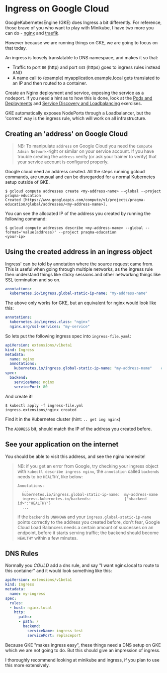 # Ingress on Google Cloud

GoogleKubernetesEngine (GKE) does Ingress a bit differently. For reference, those brave of you who want to play with Minikube, I have two more you can do - [nginx](06-ingress-nginx.md) and [traefik](06-ingress-traefik.md).

However because we are running things on GKE, we are going to focus on that today.

An ingress is loosely translatable to DNS namespace, and makes it so that:

- Traffic to port `80` (http) and port `443` (https) goes to ingress rules instead AND
- A name call to (example) myapplication.example.local gets translated to an IP and then routed to a container.

Create an Nginx deployment and service, exposing the service as a nodeport. If you need a hint as to how this is done, look at the [Pods and Deployments](01-pods-deployments.md) and [Service Discovery and Loadbalancing](02-service-discovery-and-loadbalancing) exercises.

GKE automatically exposes NodePorts through a Loadbalancer, but the 'correct' way is the ingress rule, which will work on all infrastructure.

## Creating an 'address' on Google Cloud

> NB: To manipulate `address` on Google Cloud you need the `Compute Admin Network`-right or similar on your service account.
> If you have trouble creating the `address` verify (or ask your trainer to verify) that your service account is configured properly.

Google cloud need an address created. All the steps running gcloud commands, are unusual and can be disregarded for a normal Kubernetes setup outside of GKE.

```shell
$ gcloud compute addresses create <my-address-name> --global --project praqma-education
Created [https://www.googleapis.com/compute/v1/projects/praqma-education/global/addresses/<my-address-name>].
```

You can see the allocated IP of the address you created by running the following command:

```shell
$ gcloud compute addresses describe <my-address-name> --global --format='value(address)' --project praqma-education
<your-ip>
```

## Using the created address in an ingress object

Ingress' can be told by annotation where the source request came from. This is useful when going through multiple networks, as the ingress rule then understand things like sticky sessions and other networking things like SSL termination and so on.

```yaml
annotations:
  kubernetes.io/ingress.global-static-ip-name: "my-address-name"
```

The above only works for GKE, but an equivalent for nginx would look like this:

```yaml
annotations:
  kubernetes.io/ingress.class: "nginx"
  nginx.org/ssl-services: "my-service"
```

So lets put the following ingress spec into `ingress-file.yaml`:

```yaml
apiVersion: extensions/v1beta1
kind: Ingress
metadata:
  name: nginx
  annotations:
    kubernetes.io/ingress.global-static-ip-name: "my-address-name"    # should match the name of the address you created before
spec:
  backend:
    serviceName: nginx
    servicePort: 80
```

And create it!

```shell
$ kubectl apply -f ingress-file.yml
ingress.extensions/nginx created
```

Find it in the Kubernetes cluster (hint: `.. get ing nginx`)

The `ADDRESS` bit, should match the IP of the address you created before.

## See your application on the internet

You should be able to visit this address, and see the nginx homesite!
> NB: if you get an error from Google,
> try checking your ingress object with `kubectl describe ingress nginx`,
> the `annotation` called `backends` needs to be `HEALTHY`, like below:
> ```shell
> Annotations:
>   ...
>   kubernetes.io/ingress.global-static-ip-name:  my-address-name
>   ingress.kubernetes.io/backends:               {"<backend id>":"HEALTHY"}
>   ...
> ```
> if the `backend` is `UNKNOWN` and your `ingress.global-static-ip-name`
> points correctly to the address you created before, don't fear,
> Google Cloud Load Balancers needs a certain amount of successes on an endpoint,
> before it starts serving traffic; the backend should become `HEALTHY` within a few minutes.

## DNS Rules

Normally you *COULD* add a dns rule, and say "I want nginx.local to route to this container" and it would look something like this:

```yaml
apiVersion: extensions/v1beta1
kind: Ingress
metadata:
  name: my-ingress
spec:
  rules:
  - host: nginx.local
    http:
      paths:
      - path: /
        backend:
          serviceName: ingress-test
          servicePort: replaceport
```

Because GKE "makes ingress easy", these things need a DNS setup on GKE which we are not going to do. But this should give an impression of ingress.

I thoroughly recommend looking at minikube and ingress, if you plan to use this more extensively.
